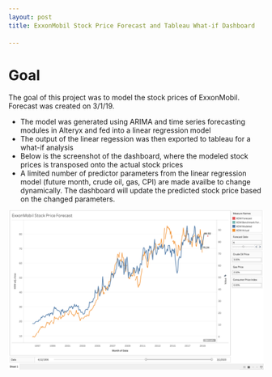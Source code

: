 ```yaml
---
layout: post
title: ExxonMobil Stock Price Forecast and Tableau What-if Dashboard

---
```


# Goal

The goal of this project was to model the stock prices of ExxonMobil. Forecast was created on 3/1/19.
* The model was generated using ARIMA and time series forecasting modules in Alteryx and fed into a linear regression model
* The output of the linear regession was then exported to tableau for a what-if analysis
* Below is the screenshot of the dashboard, where the modeled stock prices is transposed onto the actual stock prices
* A limited number of predictor parameters from the linear regression model (future month, crude oil, gas, CPI) are made availbe to change dynamically. The dashboard will update the predicted stock price based on the changed parameters. 



![](/images/xom_forecast.png)

